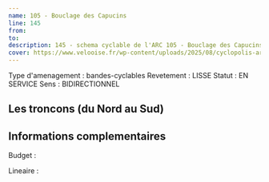 ```yaml
---
name: 105 - Bouclage des Capucins 
line: 145
from: 
to:  
description: 145 - schema cyclable de l'ARC 105 - Bouclage des Capucins 
cover: https://www.velooise.fr/wp-content/uploads/2025/08/cyclopolis-arc-145.jpg
---
```

Type d'amenagement : bandes-cyclables
Revetement : LISSE
Statut : EN SERVICE
Sens : BIDIRECTIONNEL
## Les troncons (du Nord au Sud)

## Informations complementaires

Budget  : 

Lineaire :

